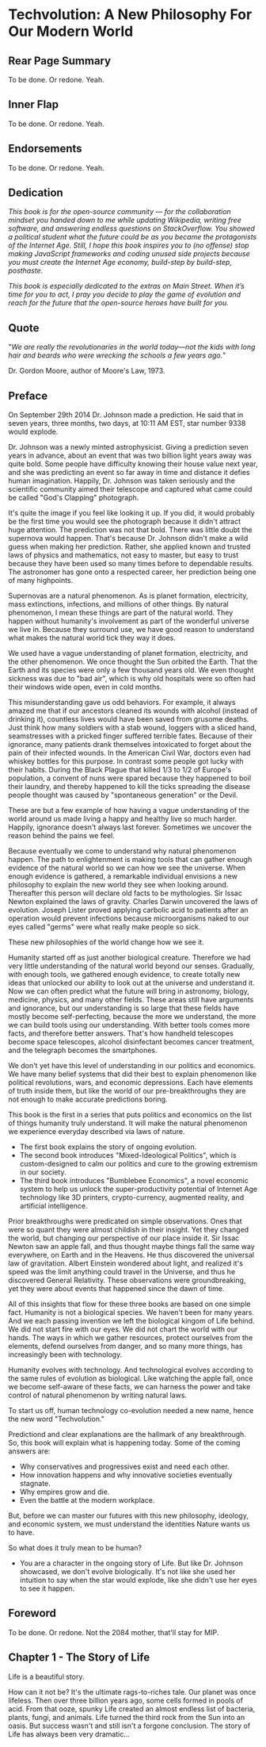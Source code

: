 
# Techvolution: A New Philosophy For Our Modern World

## Rear Page Summary

To be done. Or redone. Yeah.

## Inner Flap

To be done. Or redone. Yeah.

## Endorsements

To be done. Or redone. Yeah.

## Dedication

_This book is for the open-source community — for the collaboration mindset you handed down to me while updating Wikipedia, writing free software, and answering endless questions on StackOverflow. You showed a political student what the future could be as you became the protagonists of the Internet Age. Still, I hope this book inspires you to (no offense) stop making JavaScript frameworks and coding unused side projects because you must create the Internet Age economy, build-step by build-step, posthaste._

_This book is especially dedicated to the extras on Main Street. When it’s time for you to act, I pray you decide to play the game of evolution and reach for the future that the open-source heroes have built for you._

## Quote

"_We are really the revolutionaries in the world today—not the kids with long hair and beards who were wrecking the schools a few years ago._"

Dr. Gordon Moore, author of Moore's Law, 1973.


## Preface

On September 29th 2014 Dr. Johnson made a prediction. He said that in seven years, three months, two days, at 10:11 AM EST, star number 9338 would explode.

Dr. Johnson was a newly minted astrophysicist. Giving a prediction seven years in advance, about an event that was two billion light years away was quite bold. Some people have difficulty knowing their house value next year, and she was predicting an event so far away in time and distance it defies human imagination. Happily, Dr. Johnson was taken seriously and the scientific community aimed their telescope and captured what came could be called "God's Clapping" photograph.

It's quite the image if you feel like looking it up. If you did, it would probably be the first time you would see the photograph because it didn't attract huge attention. The prediction was not that bold. There was little doubt the supernova would happen. That's because Dr. Johnson didn't make a wild guess when making her prediction. Rather, she applied known and trusted laws of physics and mathematics, not easy to master, but easy to trust because they have been used so many times before to dependable results. The astronomer has gone onto a respected career, her prediction being one of many highpoints.

Supernovas are a natural phenomenon. As is planet formation, electricity, mass extinctions, infections, and millions of other things. By natural phenomenon, I mean these things are part of the natural world. They happen without humanity's involvement as part of the wonderful universe we live in. Because they surround use, we have good reason to understand what makes the natural world tick they way it does.

We used have a vague understanding of planet formation, electricity, and the other phenomenon. We once thought the Sun orbited the Earth. That the Earth and its species were only a few thousand years old. We even thought sickness was due to "bad air", which is why old hospitals were so often had their windows wide open, even in cold months.

This misunderstanding gave us odd behaviors. For example, it always amazed me that if our ancestors cleaned its wounds with alcohol (instead of drinking it), countless lives would have been saved from grusome deaths. Just think how many soldiers with a stab wound, loggers with a sliced hand, seamstresses with a pricked finger suffered terrible fates. Because of their ignorance, many patients drank themselves intoxicated to forget about the pain of their infected wounds. In the American Civil War, doctors even had whiskey bottles for this purpose. In contrast some people got lucky with their habits. During the Black Plague that killed 1/3 to 1/2 of Europe's population, a convent of nuns were spared because they happened to boil their laundry, and thereby happened to kill the ticks spreading the disease people thought was caused by "spontaneous generation" or the Devil.

These are but a few example of how having a vague understanding of the world around us made living a happy and healthy live so much harder. Happily, ignorance doesn't always last forever. Sometimes we uncover the reason behind the pains we feel. 

Because eventually we come to understand why natural phenomenon happen. The path to enlightenment is making tools that can gather enough evidence of the natural world so we can how we see the universe. When enough evidence is gathered, a remarkable individual envisions a new philosophy to explain the new world they see when looking around. Thereafter this person will declare old facts to be mythologies. Sir Issac Newton explained the laws of gravity. Charles Darwin uncovered the laws of evolution. Joseph Lister proved applying carbolic acid to patients after an operation would prevent infections because microorganisms naked to our eyes called "germs" were what really make people so sick.

These new philosophies of the world change how we see it.

Humanity started off as just another biological creature. Therefore we had very little understanding of the natural world beyond our senses. Gradually, with enough tools, we gathered enough evidence, to create totally new ideas that unlocked our ability to look out at the universe and understand it. Now we can often predict what the future will bring in astronomy, biology, medicine, physics, and many other fields. These areas still have arguments and ignorance, but our understanding is so large that these fields have mostly become self-perfecting, because the more we understand, the more we can build tools using our understanding. With better tools comes more facts, and therefore better answers. That's how handheld telescopes become space telescopes, alcohol disinfectant becomes cancer treatment, and the telegraph becomes the smartphones.

We don't yet have this level of understanding in our politics and economics. We have many belief systems that did their best to explain phenomenon like political revolutions, wars, and economic depressions. Each have elements of truth inside them, but like the world of our pre-breakthroughs they are not enough to make accurate predictions boring.

This book is the first in a series that puts politics and economics on the list of things humanity truly understand. It will make the natural phenomenon we experience everyday described via laws of nature.

- The first book explains the story of ongoing evolution.
- The second book introduces "Mixed-Ideological Politics", which is custom-designed to calm our politics and cure to the growing extremism in our society.
- The third book introduces "Bumblebee Economics", a novel economic system to help us unlock the super-productivity potential of Internet Age technology like 3D printers, crypto-currency, augmented reality, and artificial intelligence.

Prior breakthroughs were predicated on simple observations. Ones that were so quant they were almost childish in their insight. Yet they changed the world, but changing our perspective of our place inside it. Sir Issac Newton saw an apple fall, and thus thought maybe things fall the same way everywhere, on Earth and in the Heavens. He thus discovered the universal law of gravitation. Albert Einstein wondered about light, and realized it's speed was the limit anything could travel in the Universe, and thus he discovered General Relativity. These observations were groundbreaking, yet they were about events that happened since the dawn of time.

All of this insights that flow for these three books are based on one simple fact. Humanity is not a biological species. We haven't been for many years. And we each passing invention we left the biological kingom of Life behind. We did not start fire with our eyes. We did not chart the world with our hands. The ways in which we gather resources, protect ourselves from the elements, defend ourselves from danger, and so many more things, has increasingly been with technology. 

Humanity evolves with technology. And technological evolves according to the same rules of evolution as biological. Like watching the apple fall, once we become self-aware of these facts, we can harness the power and take control of natural phenomenon by writing natural laws.

To start us off, human technology co-evolution needed a new name, hence the new word "Techvolution."

Predictiond and clear explanations are the hallmark of any breakthrough. So, this book will explain what is happening today. Some of the coming answers are: 

- Why conservatives and progressives exist and need each other.
- How innovation happens and why innovative societies eventually stagnate.
- Why empires grow and die.
- Even the battle at the modern workplace.

But, before we can master our futures with this new philosophy, ideology, and economic system, we must understand the identities Nature wants us to have.

So what does it truly mean to be human?

- You are a character in the ongoing story of Life. But like Dr. Johnson showcased, we don't evolve biologically. It's not like she used her intuition to say when the star would explode, like she didn't use her eyes to see it happen. 

## Foreword

To be done. Or redone. Not the 2084 mother, that'll stay for MIP.

## Chapter 1 - The Story of Life

Life is a beautiful story.

How can it not be? It's the ultimate rags-to-riches tale. Our planet was once lifeless. Then over three billion years ago, some cells formed in pools of acid. From that ooze, spunky Life created an almost endless list of bacteria, plants, fungi, and animals. Life turned the third rock from the Sun into an oasis. But success wasn't and still isn't a forgone conclusion. The story of Life has always been very dramatic...

